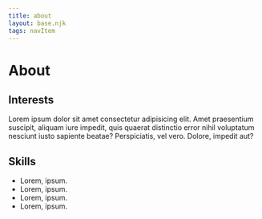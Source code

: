 ```yaml
---
title: about
layout: base.njk
tags: navItem
---
```


<h1 class="pageTitle">About</h1>
    <section class="interests">
      <h2>Interests</h2>
      <p>Lorem ipsum dolor sit amet consectetur adipisicing elit. Amet praesentium suscipit, aliquam iure impedit, quis quaerat distinctio error nihil voluptatum nesciunt iusto sapiente beatae? Perspiciatis, vel vero. Dolore, impedit aut?</p>
    </section>
    <section class="skills">
      <h2>Skills</h2>
      <ul>
        <li>Lorem, ipsum.</li>
        <li>Lorem, ipsum.</li>
        <li>Lorem, ipsum.</li>
        <li>Lorem, ipsum.</li>
      </ul>
    </section>